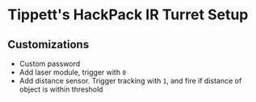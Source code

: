 # Tippett's HackPack IR Turret Setup
## Customizations
- Custom password
- Add laser module, trigger with `0`
- Add distance sensor. Trigger tracking with `1`, and fire if distance of object is within threshold